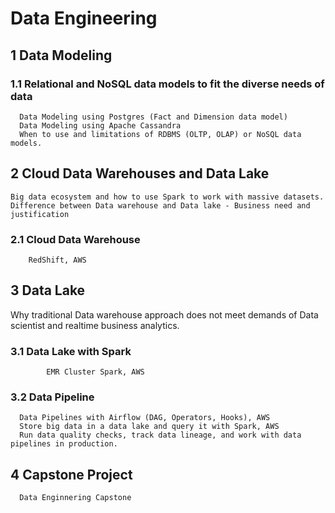 # Data Engineering

## 1 Data Modeling

### 1.1 Relational and NoSQL data models to fit the diverse needs of data 
      Data Modeling using Postgres (Fact and Dimension data model)
      Data Modeling using Apache Cassandra
      When to use and limitations of RDBMS (OLTP, OLAP) or NoSQL data models. 

## 2 Cloud Data Warehouses and Data Lake
    Big data ecosystem and how to use Spark to work with massive datasets.
    Difference between Data warehouse and Data lake - Business need and justification

### 2.1 Cloud Data Warehouse
        RedShift, AWS
              
 ## 3 Data Lake
 Why traditional Data warehouse approach does not meet demands of Data scientist and realtime business analytics.
 ### 3.1 Data Lake with Spark
            EMR Cluster Spark, AWS
            
 ### 3.2 Data Pipeline      
      Data Pipelines with Airflow (DAG, Operators, Hooks), AWS
      Store big data in a data lake and query it with Spark, AWS
      Run data quality checks, track data lineage, and work with data pipelines in production.

## 4 Capstone Project
      Data Enginnering Capstone

